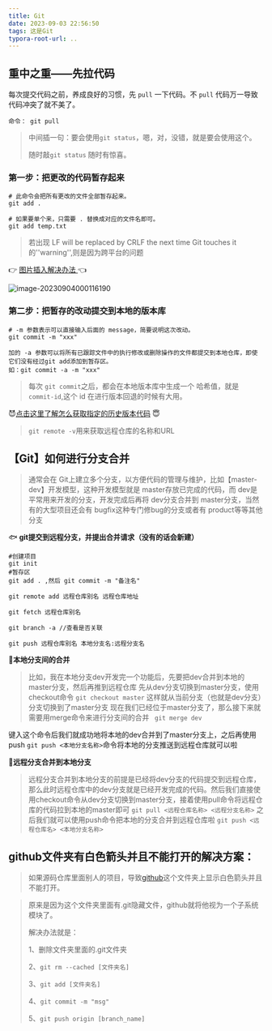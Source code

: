 ```yaml
---
title: Git
date: 2023-09-03 22:56:50
tags: 这是Git
typora-root-url: ..
---
```


## 重中之重——先拉代码

每次提交代码之前，养成良好的习惯，先 `pull` 一下代码。不 `pull` 代码万一导致代码冲突了就不美了。

```
命令： git pull
```

> 中间插一句：要会使用`git status`，嗯，对，没错，就是要会使用这个。
>
> 随时敲`git status` 随时有惊喜。

### 第一步：把更改的代码暂存起来

```
# 此命令会把所有更改的文件全部暂存起来。
git add . 

# 如果要单个来，只需要 . 替换成对应的文件名即可。
git add temp.txt
```

> 若出现 LF will be replaced by CRLF the next time Git touches it的''warning'',则是因为跨平台的问题

:point_right: [ 图片插入解决办法 ](https://www.cnblogs.com/himeka/p/16306906.html):point_left:

![image-20230904000116190](/images/Git/image-20230904000116190.png)

### 第二步：把暂存的改动提交到本地的版本库

```
# -m 参数表示可以直接输入后面的 message，简要说明这次改动。
git commit -m "xxx"

加的 -a 参数可以将所有已跟踪文件中的执行修改或删除操作的文件都提交到本地仓库，即使它们没有经过git add添加到暂存区。
如：git commit -a -m "xxx"
```

> 每次 `git commit`之后，都会在本地版本库中生成一个 哈希值，就是 `commit-id`,这个 id 在进行版本回退的时候有大用。

:smiling_imp:[点击这里了解怎么获取指定的历史版本代码](https://blog.csdn.net/s_y_w123/article/details/107087382) :innocent:

> ``git remote -v``用来获取远程仓库的名称和URL

## 【Git】如何进行分支合并

> 通常会在 Git上建立多个分支，以方便代码的管理与维护，比如【master-dev】开发模型，这种开发模型就是 master存放已完成的代码，而 dev是平常用来开发的分支，开发完成后再将 dev分支合并到 master分支，当然有的大型项目还会有 bugfix这种专门修bug的分支或者有 product等等其他分支

 :fish: **git提交到远程分支，并提出合并请求（没有的话会新建）**

```
#创建项目
git init
#暂存区
git add . ,然后 git commit -m "备注名"

git remote add 远程仓库别名 远程仓库地址

git fetch 远程仓库别名

git branch -a //查看是否关联

git push 远程仓库别名 本地分支名:远程分支名
```



 :ram:**本地分支间的合并**

> 比如，我在本地分支dev开发完一个功能后，先要把dev合并到本地的master分支，然后再推到远程仓库
> 先从dev分支切换到master分支，使用checkout命令
> ``git checkout master``
> 这样就从当前分支（也就是dev分支）分支切换到了master分支
> 现在我们已经位于master分支了，那么接下来就需要用merge命令来进行分支间的合并
> `` git merge dev``

键入这个命令后我们就成功地将本地的dev合并到了master分支上，之后再使用push ``git push <本地分支名称>``命令将本地的分支推送到远程仓库就可以啦

:goat:**远程分支合并到本地分支**

> 远程分支合并到本地分支的前提是已经将dev分支的代码提交到远程仓库，那么此时远程仓库中的dev分支就是已经开发完成的代码。然后我们直接使用checkout命令从dev分支切换到master分支，接着使用pull命令将远程仓库的代码拉到本地的master即可
> ``git pull <远程仓库名称> <远程分支名称>``
> 之后我们就可以使用push命令把本地的分支合并到远程仓库啦
> ``git push <远程仓库名> <本地分支名称>``

## github文件夹有白色箭头并且不能打开的解决方案：

> 如果源码仓库里面别人的项目，导致[github](https://github.com/)这个文件夹上显示白色箭头并且不能打开。

> 原来是因为这个文件夹里面有.git隐藏文件，github就将他视为一个子系统模块了。
>
> 解决办法就是：
>
> 1、删除文件夹里面的.git文件夹
>
> 2、``git rm --cached [文件夹名]``
>
> 3、``git add [文件夹名]``
>
> 4、``git commit -m "msg"``
>
> 5、``git push origin [branch_name] ``
